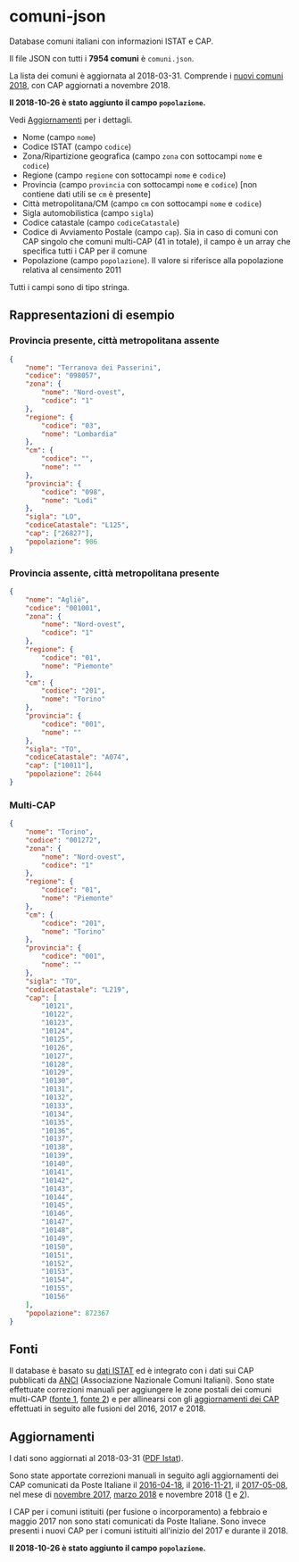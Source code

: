 # comuni-json
Database comuni italiani con informazioni ISTAT e CAP.

Il file JSON con tutti i **7954 comuni** è `comuni.json`.

La lista dei comuni è aggiornata al 2018-03-31. Comprende i [nuovi comuni 2018](http://www.tuttitalia.it/variazioni-amministrative/nuovi-comuni-2018/), con CAP aggiornati a novembre 2018.

**Il 2018-10-26 è stato aggiunto il campo `popolazione`.**

Vedi [Aggiornamenti](#aggiornamenti) per i dettagli.

* Nome (campo `nome`)
* Codice ISTAT (campo `codice`)
* Zona/Ripartizione geografica (campo `zona` con sottocampi `nome` e `codice`)
* Regione (campo `regione` con sottocampi `nome` e `codice`)
* Provincia (campo `provincia` con sottocampi `nome` e `codice`) [non contiene dati utili se `cm` è presente]
* Città metropolitana/CM (campo `cm` con sottocampi `nome` e `codice`)
* Sigla automobilistica (campo `sigla`)
* Codice catastale (campo `codiceCatastale`)
* Codice di Avviamento Postale (campo `cap`). Sia in caso di comuni con CAP singolo che comuni multi-CAP (41 in totale), il campo è un array che specifica tutti i CAP per il comune
* Popolazione (campo `popolazione`). Il valore si riferisce alla popolazione relativa al censimento 2011

Tutti i campi sono di tipo stringa.

## Rappresentazioni di esempio

### Provincia presente, città metropolitana assente

```json
{
    "nome": "Terranova dei Passerini",
    "codice": "098057",
    "zona": {
        "nome": "Nord-ovest",
        "codice": "1"
    },
    "regione": {
        "codice": "03",
        "nome": "Lombardia"
    },
    "cm": {
        "codice": "",
        "nome": ""
    },
    "provincia": {
        "codice": "098",
        "nome": "Lodi"
    },
    "sigla": "LO",
    "codiceCatastale": "L125",
    "cap": ["26827"],
    "popolazione": 906
}
```

### Provincia assente, città metropolitana presente

```json
{
    "nome": "Agliè",
    "codice": "001001",
    "zona": {
        "nome": "Nord-ovest",
        "codice": "1"
    },
    "regione": {
        "codice": "01",
        "nome": "Piemonte"
    },
    "cm": {
        "codice": "201",
        "nome": "Torino"
    },
    "provincia": {
        "codice": "001",
        "nome": ""
    },
    "sigla": "TO",
    "codiceCatastale": "A074",
    "cap": ["10011"],
    "popolazione": 2644
}
```

### Multi-CAP

```json
{
    "nome": "Torino",
    "codice": "001272",
    "zona": {
        "nome": "Nord-ovest",
        "codice": "1"
    },
    "regione": {
        "codice": "01",
        "nome": "Piemonte"
    },
    "cm": {
        "codice": "201",
        "nome": "Torino"
    },
    "provincia": {
        "codice": "001",
        "nome": ""
    },
    "sigla": "TO",
    "codiceCatastale": "L219",
    "cap": [
        "10121",
        "10122",
        "10123",
        "10124",
        "10125",
        "10126",
        "10127",
        "10128",
        "10129",
        "10130",
        "10131",
        "10132",
        "10133",
        "10134",
        "10135",
        "10136",
        "10137",
        "10138",
        "10139",
        "10140",
        "10141",
        "10142",
        "10143",
        "10144",
        "10145",
        "10146",
        "10147",
        "10148",
        "10149",
        "10150",
        "10151",
        "10152",
        "10153",
        "10154",
        "10155",
        "10156"
    ],
    "popolazione": 872367
}
```

## Fonti

Il database è basato su [dati ISTAT](http://www.istat.it/it/archivio/6789) ed è integrato con i dati sui CAP pubblicati da [ANCI](http://www.anci.it/) (Associazione Nazionale Comuni Italiani). Sono state effettuate correzioni manuali per aggiungere le zone postali dei comuni multi-CAP ([fonte 1](http://www.nonsolocap.it/docs/codice-di-avviamento-postale/), [fonte 2](http://www.comuni-italiani.it/cap/multicap.html)) e per allinearsi con gli [aggiornamenti dei CAP](https://www.poste.it/cap.html) effettuati in seguito alle fusioni del 2016, 2017 e 2018.

## Aggiornamenti

I dati sono aggiornati al 2018-03-31 ([PDF Istat](pdf/istat-2017-2018.pdf)).

Sono state apportate correzioni manuali in seguito agli aggiornamenti dei CAP comunicati da Poste Italiane il [2016-04-18](pdf/cap-aggiornamento-2016.pdf), il [2016-11-21](pdf/cap-aggiornamento-2016-II.pdf), il [2017-05-08](pdf/cap-aggiornamento-2017.pdf), nel mese di [novembre 2017](pdf/cap-aggiornamento-2017-II.pdf), [marzo 2018](pdf/cap-aggiornamento-2018.pdf) e novembre 2018 ([1](pdf/cap-aggiornamento-2018-IIa.pdf) e [2](pdf/cap-aggiornamento-2018-IIb.pdf)).

I CAP per i comuni istituiti (per fusione o incorporamento) a febbraio e maggio 2017 non sono stati comunicati da Poste Italiane. Sono invece presenti i nuovi CAP per i comuni istituiti all'inizio del 2017 e durante il 2018.

**Il 2018-10-26 è stato aggiunto il campo `popolazione`.**